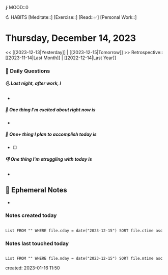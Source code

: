 ⨑ MOOD::0

↻ HABITS
[Meditate::]
[Exercise::]
[Read::✅]
[Personal Work::]

# Thursday, December 14, 2023

\<\< [[2023-12-13|Yesterday]] | [[2023-12-15|Tomorrow]] >>
Retrospective:: [[2023-11-14|Last Month]] | [[2022-12-14|Last Year]]

### 📅 Daily Questions

##### 🌜 Last night, after work, I

-

##### 🙌 One thing I'm excited about right now is

-

##### 🚀 One+ thing I plan to accomplish today is

- [ ]

##### 👎 One thing I'm struggling with today is

-

## 📝 Ephemeral Notes

-

### Notes created today

```dataview

List FROM "" WHERE file.cday = date("2023-12-15") SORT file.ctime asc

```

### Notes last touched today

```dataview

List FROM "" WHERE file.mday = date("2023-12-15") SORT file.mtime asc

```

created: 2023-01-16 11:50
